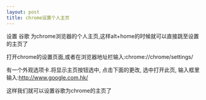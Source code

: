 ```yaml
---
layout: post
title: chrome设置个人主页
---
```


设置 谷歌 为chrome浏览器的个人主页,这样alt+home的时候就可以直接跳至设置的主页了

打开chrome的设置页面,或者在浏览器地址栏输入:chrome://chrome/settings/

有一个外观选项卡.将显示主页按钮选中, 点击下面的更改, 选中打开此页, 输入框里输入:http://www.google.com.hk/

这样我们就可以设置谷歌为chrome的主页了